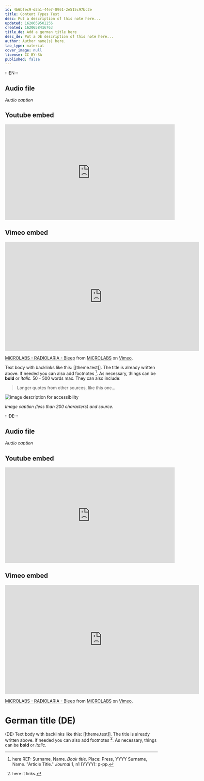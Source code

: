 ```yaml
---
id: 4b6bfec9-d3a1-44e7-8961-2e515c97bc2e
title: Content Types Test
desc: Put a description of this note here...
updated: 1620659502256
created: 1620658416763
title_de: Add a german title here
desc_de: Put a DE description of this note here...
author: Author name(s) here.
tao_type: material
cover_image: null
license: CC BY-SA
published: false
---
```


:::EN:::

## Audio file

<sound file="/audio/Sample_audio_elefant.mp3"></sound>
_Audio caption_

## Youtube embed

<iframe width="560" height="315" src="https://www.youtube-nocookie.com/embed/mdrWbd1F9Qw" title="YouTube video player" frameborder="0" allow="accelerometer; autoplay; clipboard-write; encrypted-media; gyroscope; picture-in-picture" allowfullscreen></iframe>

## Vimeo embed

<iframe src="https://player.vimeo.com/video/126851289" width="640" height="360" frameborder="0" allow="autoplay; fullscreen; picture-in-picture" allowfullscreen></iframe>
<p><a href="https://vimeo.com/126851289">MiCROLABS - RADIOLARIA - Bleep</a> from <a href="https://vimeo.com/user39382385">MiCROLABS</a> on <a href="https://vimeo.com">Vimeo</a>.</p>

Text body with backlinks like this: [[theme.test]]. The title is already written above.
If needed you can also add footnotes [^footnote1].
As necessary, things can be **bold** or _italic_. 50 - 500 words max.
They can also include:
>Longer quotes from other sources, like this one...

![image description for accessibility](/images/example/hippo.jpg)

_Image caption (less than 200 characters) and source._


[^footnote1]: here REF: Surname, Name. _Book title_. Place: Press, YYYY
Surname, Name. "Article Title." _Journal_ 1, n1 (YYYY): p-pp.

<!-- And this allows us to leave notes to the others that are not visible in the preview. -->

:::DE:::

## Audio file

<sound file="/audio/Sample_audio_elefant.mp3"></sound>
_Audio caption_

## Youtube embed

<iframe width="560" height="315" src="https://www.youtube-nocookie.com/embed/mdrWbd1F9Qw" title="YouTube video player" frameborder="0" allow="accelerometer; autoplay; clipboard-write; encrypted-media; gyroscope; picture-in-picture" allowfullscreen></iframe>

## Vimeo embed

<iframe src="https://player.vimeo.com/video/126851289" width="640" height="360" frameborder="0" allow="autoplay; fullscreen; picture-in-picture" allowfullscreen></iframe>
<p><a href="https://vimeo.com/126851289">MiCROLABS - RADIOLARIA - Bleep</a> from <a href="https://vimeo.com/user39382385">MiCROLABS</a> on <a href="https://vimeo.com">Vimeo</a>.</p>

# German title (DE)

(DE) Text body with backlinks like this: [[theme.test]]. The title is already written above.
If needed you can also add footnotes [^footnoteDE1].
As necessary, things can be **bold** or _italic_.

[^footnoteDE1]: here it links.

